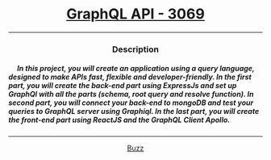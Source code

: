 # [<center>GraphQL API - 3069</center>](https://intranet.hbtn.io/projects/3069)
 ---
 ### <center>Description</center> 
 ##### &emsp; In this project, you will create an application using a query language, designed to make APIs fast, flexible and developer-friendly. In the first part, you will create the back-end part using ExpressJs and set up GraphQl with all the parts (schema, root query and resolve function). In second part, you will connect your back-end to mongoDB and test your queries to GraphQL server using Graphiql. In the last part, you will create the front-end part using ReactJS and the GraphQL Client Apollo.
 ---
 [<center>Buzz</center>](https://github.com/conkobar)
